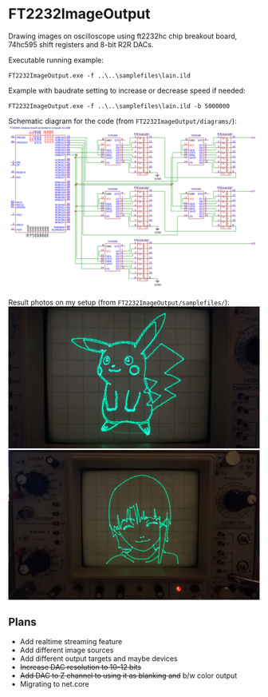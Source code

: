 # FT2232ImageOutput
Drawing images on oscilloscope using ft2232hc chip breakout board, 74hc595 shift registers and 8-bit R2R DACs.

Executable running example:
```
FT2232ImageOutput.exe -f ..\..\samplefiles\lain.ild
```

Example with baudrate setting to increase or decrease speed if needed:
```
FT2232ImageOutput.exe -f ..\..\samplefiles\lain.ild -b 5000000
```

Schematic diagram for the code (from `FT2232ImageOutput/diagrams/`):
![Schematic](/FT2232ImageOutput/diagrams/schematic.png?raw=true "Schematic")

Result photos on my setup (from `FT2232ImageOutput/samplefiles/`):
![pikachu](/FT2232ImageOutput/samplefiles/pikachu.jpg?raw=true "pikachu")
![lain](/FT2232ImageOutput/samplefiles/lain.jpg?raw=true "lain")

## Plans
 - Add realtime streaming feature
 - Add different image sources
 - Add different output targets and maybe devices
 - ~~Increase DAC resolution to 10-12 bits~~
 - ~~Add DAC to Z channel to using it as blanking and~~ b/w color output
 - Migrating to net.core
